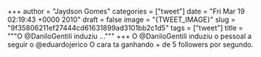 
+++
author = "Jaydson Gomes"
categories = ["tweet"]
date = "Fri Mar 19 02:19:43 +0000 2010"
draft = false
image = "{TWEET_IMAGE}"
slug = "9f35806211ef27444cd61631899ad3101bb2c1d5"
tags = ["tweet"]
title = """O @DaniloGentili induziu ..."""
+++
O @DaniloGentili induziu o pessoal a seguir o @eduardojerico O cara ta ganhando + de 5 followers por segundo.
